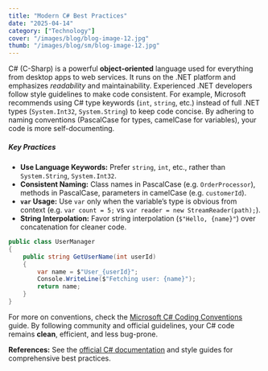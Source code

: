 ```yaml
---
title: "Modern C# Best Practices"
date: "2025-04-14"
category: ["Technology"]
cover: "/images/blog/blog-image-12.jpg"
thumb: "/images/blog/sm/blog-image-12.jpg"
---
```


C# (C-Sharp) is a powerful **object-oriented** language used for everything from desktop apps to web services. It runs on the .NET platform and emphasizes _readability_ and maintainability. Experienced .NET developers follow style guidelines to make code consistent. For example, Microsoft recommends using C# type keywords (`int`, `string`, etc.) instead of full .NET types (`System.Int32`, `System.String`) to keep code concise. By adhering to naming conventions (PascalCase for types, camelCase for variables), your code is more self-documenting.

##### Key Practices

- **Use Language Keywords:** Prefer `string`, `int`, etc., rather than `System.String`, `System.Int32`.
- **Consistent Naming:** Class names in PascalCase (e.g. `OrderProcessor`), methods in PascalCase, parameters in camelCase (e.g. `customerId`).
- **`var` Usage:** Use `var` only when the variable’s type is obvious from context (e.g. `var count = 5;` vs `var reader = new StreamReader(path);`).
- **String Interpolation:** Favor string interpolation (`$"Hello, {name}"`) over concatenation for cleaner code.

```csharp
public class UserManager
{
    public string GetUserName(int userId)
    {
        var name = $"User_{userId}";
        Console.WriteLine($"Fetching user: {name}");
        return name;
    }
}
```

For more on conventions, check the [Microsoft C# Coding Conventions](https://learn.microsoft.com/en-us/dotnet/csharp/fundamentals/coding-style/) guide. By following community and official guidelines, your C# code remains **clean**, efficient, and less bug-prone.

**References:** See the [official C# documentation](https://learn.microsoft.com/en-us/dotnet/csharp/) and style guides for comprehensive best practices.

